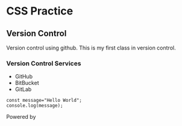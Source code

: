 # CSS Practice
## Version Control
Version control using github. This is my first class in version control.
### Version Control Services
* GitHub
* BitBucket
* GitLab

``` 
const message="Hello World";
console.log(message);
 ```

 Powered by 
